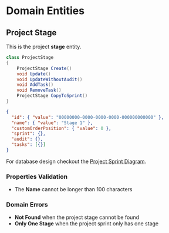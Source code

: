 # Domain Entities

## Project Stage

This is the project **stage** entity.

```csharp
class ProjectStage
{
    ProjectStage Create()
    void Update()
    void UpdateWithoutAudit()
    void AddTask()
    void RemoveTask()
    ProjectStage CopyToSprint()
}
```

```json
{
  "id": { "value": "00000000-0000-0000-0000-000000000000" },
  "name": { "value": "Stage 1" },
  "customOrderPosition": { "value": 0 },
  "sprint": {},
  "audit": {},
  "tasks": [{}]
}
```

For database design checkout the [Project Sprint Diagram](../../../database-diagrams/aggregates/Diagram.ProjectSprint.md).

### Properties Validation

- The **Name** cannot be longer than 100 characters

### Domain Errors

- **Not Found** when the project stage cannot be found
- **Only One Stage** when the project sprint only has one stage